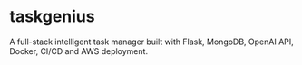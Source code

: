 # taskgenius
A full-stack intelligent task manager built with Flask, MongoDB, OpenAI API, Docker, CI/CD and AWS deployment.
